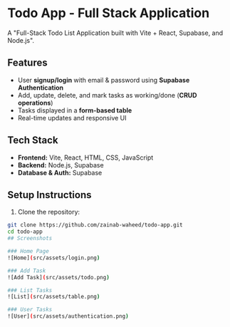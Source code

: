 # Todo App - Full Stack Application

A "Full-Stack Todo List Application built with Vite + React, Supabase, and Node.js".

## Features

- User **signup/login** with email & password using **Supabase Authentication**
- Add, update, delete, and mark tasks as working/done (**CRUD operations**)
- Tasks displayed in a **form-based table**
- Real-time updates and responsive UI

## Tech Stack

- **Frontend:** Vite, React, HTML, CSS, JavaScript
- **Backend:** Node.js, Supabase
- **Database & Auth:** Supabase

## Setup Instructions

1. Clone the repository:
```bash
git clone https://github.com/zainab-waheed/todo-app.git
cd todo-app
## Screenshots

### Home Page
![Home](src/assets/login.png)

### Add Task
![Add Task](src/assets/todo.png)

### List Tasks
![List](src/assets/table.png)

### User Tasks
![User](src/assets/authentication.png)

